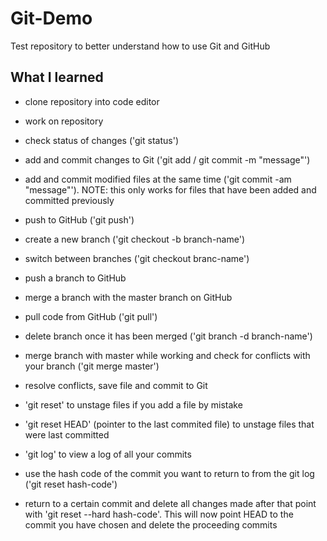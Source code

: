 # Git-Demo

Test repository to better understand how to use Git and GitHub

## What I learned

- clone repository into code editor
- work on repository
- check status of changes ('git status')
- add and commit changes to Git ('git add / git commit -m "message"')
- add and commit modified files at the same time ('git commit -am "message"'). NOTE: this only works for files that have been added and committed previously
- push to GitHub ('git push')

- create a new branch ('git checkout -b branch-name')
- switch between branches ('git checkout branc-name')
- push a branch to GitHub
- merge a branch with the master branch on GitHub
- pull code from GitHub ('git pull')
- delete branch once it has been merged ('git branch -d branch-name')
 
- merge branch with master while working and check for conflicts with your branch ('git merge master')
- resolve conflicts, save file and commit to Git

- 'git reset' to unstage files if you add a file by mistake
- 'git reset HEAD' (pointer to the last commited file) to unstage files that were last committed
- 'git log' to view a log of all your commits
- use the hash code of the commit you want to return to from the git log ('git reset hash-code')
- return to a certain commit and delete all changes made after that point with 'git reset --hard hash-code'. This will now point HEAD to the commit you have chosen and delete the proceeding commits
